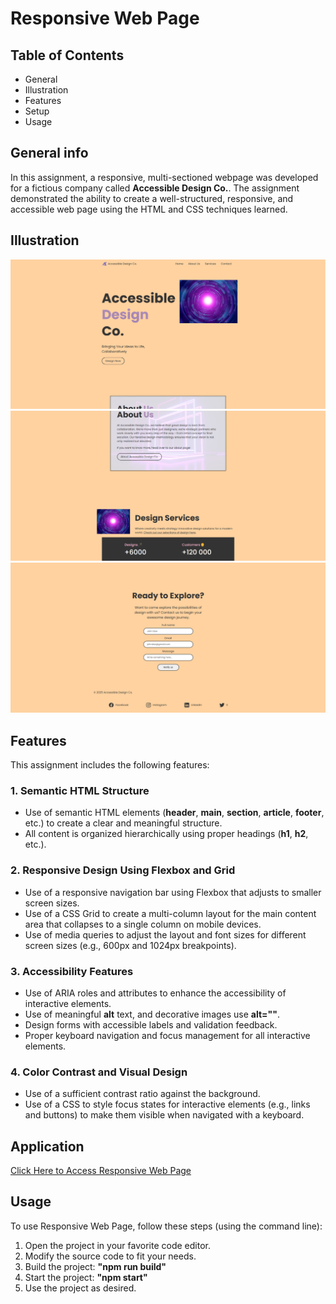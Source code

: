 # Responsive Web Page

## Table of Contents

- General
- Illustration
- Features
- Setup
- Usage

## General info

In this assignment, a responsive, multi-sectioned webpage was developed for a fictious company called **Accessible Design Co.**. The assignment demonstrated the ability to create a well-structured, responsive, and accessible web page using the HTML and CSS techniques learned.

## Illustration

![Screenshot one of Accessible Design Co. home page.](./images/ADC1.png)
![Screenshot one of Accessible Design Co. home page.](./images/ADC2.png)
![Screenshot one of Accessible Design Co. home page.](./images/ADC3.png)

## Features

This assignment includes the following features:

### 1. Semantic HTML Structure

- Use of semantic HTML elements (**header**, **main**, **section**, **article**, **footer**, etc.) to create a clear and meaningful structure.
- All content is organized hierarchically using proper headings (**h1**, **h2**, etc.).

### 2. Responsive Design Using Flexbox and Grid

- Use of a responsive navigation bar using Flexbox that adjusts to smaller screen sizes.
- Use of a CSS Grid to create a multi-column layout for the main content area that collapses to a single column on mobile devices.
- Use of media queries to adjust the layout and font sizes for different screen sizes (e.g., 600px and 1024px breakpoints).

### 3. Accessibility Features

- Use of ARIA roles and attributes to enhance the accessibility of interactive elements.
- Use of meaningful **alt** text, and decorative images use **alt=""**.
- Design forms with accessible labels and validation feedback.
- Proper keyboard navigation and focus management for all interactive elements.

### 4. Color Contrast and Visual Design

- Use of a sufficient contrast ratio against the background.
- Use of a CSS to style focus states for interactive elements (e.g., links and buttons) to make them visible when navigated with a keyboard.

## Application

[Click Here to Access Responsive Web Page](https://htmlpreview.github.io/?https://github.com/jcwynder/building-a-responsive-and-accessible-web-page/blob/main/index.html)

## Usage

To use Responsive Web Page, follow these steps (using the command line):

1. Open the project in your favorite code editor.
2. Modify the source code to fit your needs.
3. Build the project: **"npm run build"**
4. Start the project: **"npm start"**
5. Use the project as desired.
